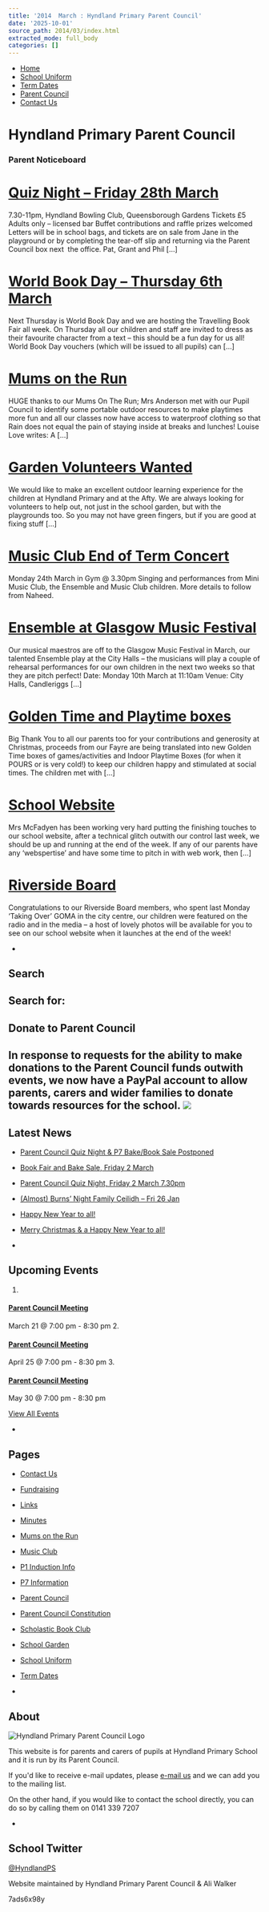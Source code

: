 ```yaml
---
title: '2014  March : Hyndland Primary Parent Council'
date: '2025-10-01'
source_path: 2014/03/index.html
extracted_mode: full_body
categories: []
---
```

- [Home](http://www.hyndlandprimaryparentcouncil.org)
- [School Uniform](school-uniform/)
- [Term Dates](term-dates/)
- [Parent Council](parent-council/)
- [Contact Us](contact-us/)

# Hyndland Primary Parent Council

### Parent Noticeboard

# [Quiz Night – Friday 28th March](news/quiz-night-friday-28th-march/)

7.30-11pm, Hyndland Bowling Club, Queensborough Gardens Tickets £5 Adults only – licensed bar Buffet contributions and raffle prizes welcomed Letters will be in school bags, and tickets are on sale from Jane in the playground or by completing the tear-off slip and returning via the Parent Council box next &nbsp;the office. Pat, Grant and Phil […]

# [World Book Day – Thursday 6th March](news/world-book-day-thursday-6th-march/)

Next Thursday is World Book Day and we are hosting the Travelling Book Fair all week. On Thursday all our children and staff are invited to&nbsp;dress as their favourite character from a text – this should be a fun day for us all! World Book Day vouchers (which will be issued to all pupils) can […]

# [Mums on the Run](news/mums-on-the-run-6/)

HUGE thanks to our Mums On The Run; Mrs Anderson met with our Pupil Council to identify some portable outdoor resources to make playtimes more fun and all our classes now have access to waterproof clothing so that Rain does not equal the pain of staying inside at breaks and lunches! Louise Love writes: A […]

# [Garden Volunteers Wanted](news/garden-volunteers-wanted/)

We would like to make an excellent outdoor learning experience for the children at Hyndland Primary and at the Afty. We are always looking for volunteers to help out, not just in the school garden, but with the playgrounds too. So you may not have green fingers, but if you are good at fixing stuff […]

# [Music Club End of Term Concert](news/music-club-end-of-term-concert/)

Monday 24th March in Gym @ 3.30pm Singing and performances from Mini Music Club, the Ensemble and Music Club children. More details to follow from Naheed.

# [Ensemble at Glasgow Music Festival](news/ensemble-at-glasgow-music-festival/)

Our musical maestros are off to the Glasgow Music Festival in March, our talented Ensemble play at the City Halls – the musicians will play a couple of rehearsal performances for our own children in the next two weeks so that they are pitch perfect! Date: Monday 10th March at 11:10am Venue: City Halls, Candleriggs […]

# [Golden Time and Playtime boxes](news/golden-time-and-playtime-boxes/)

Big Thank You to all our parents too for your contributions and generosity at Christmas, proceeds from our Fayre are being translated into new Golden Time boxes of games/activities and Indoor Playtime Boxes (for when it POURS or is very cold!) to keep our children happy and stimulated at social times. The children met with […]

# [School Website](news/school-website/)

Mrs McFadyen has been working very hard putting the finishing touches to our school website, after a technical glitch outwith our control last week, we should be up and running at the end of the week. If any of our parents have any ‘webspertise’ and have some time to pitch in with web work, then […]

# [Riverside Board](news/riverside-board/)

Congratulations to our Riverside Board members, who spent last Monday ‘Taking Over’ GOMA in the city centre, our children were featured on the radio and in the media – a host of lovely photos will be available for you to see on our school website when it launches at the end of the week!

- 
## Search

Search for:
- 
## Donate to Parent Council

In response to requests for the ability to make donations to the Parent Council funds outwith events, we now have a PayPal account to allow parents, carers and wider families to donate towards resources for the school. [![](https://www.paypalobjects.com/en_US/i/btn/x-click-butcc-donate.gif)](https://www.paypal.com/cgi-bin/webscr?cmd=_s-xclick&hosted_button_id=BW7E8PDGXH45Y)
- 
## Latest News

- [Parent Council Quiz Night & P7 Bake/Book Sale Postponed](news/parent-council-quiz-night-p7-bake-book-sale-postponed/)
- [Book Fair and Bake Sale, Friday 2 March](news/book-fair-and-bake-sale-friday-2-march/)
- [Parent Council Quiz Night, Friday 2 March 7.30pm](news/parent-council-quiz-night-friday-2-march-7-30pm/)
- [(Almost) Burns’ Night Family Ceilidh – Fri 26 Jan](news/almost-burns-night-family-ceilidh-fri-26-jan/)
- [Happy New Year to all!](news/happy-new-year-to-all/)
- [Merry Christmas & a Happy New Year to all!](news/merry-christmas-a-happy-new-year-to-all/)

- 
## Upcoming Events

1. 
#### [Parent Council Meeting](event/parent-council-meeting-17/)

March 21 @ 7:00 pm - 8:30 pm
2. 
#### [Parent Council Meeting](event/parent-council-meeting-18/)

April 25 @ 7:00 pm - 8:30 pm
3. 
#### [Parent Council Meeting](event/parent-council-meeting-19/)

May 30 @ 7:00 pm - 8:30 pm

[View All Events](events/)

- 
## Pages

- [Contact Us](contact-us/)
- [Fundraising](fundraising/)
- [Links](links/)
- [Minutes](minutes-archive/)
- [Mums on the Run](mums-on-the-run/)
- [Music Club](music-club/)
- [P1 Induction Info](p1-induction-info/)
- [P7 Information](p7-information/)
- [Parent Council](parent-council/)
- [Parent Council Constitution](parent-council-constitution/)
- [Scholastic Book Club](scholastic-book-club/)
- [School Garden](school-garden/)
- [School Uniform](school-uniform/)
- [Term Dates](term-dates/)

- 
## About

 ![Hyndland Primary Parent Council Logo](/assets/images/2012/02/logo.gif)

This website is for parents and carers of pupils at Hyndland Primary School and it is run by its Parent Council.

If you'd like to receive e-mail updates, please [e-mail us](mailto:enquiries@hyndlandprimaryparentcouncil.org) and we can add you to the mailing list.

On the other hand, if you would like to contact the school directly, you can do so by calling them on 0141 339 7207

- 
## School Twitter
[@HyndlandPS](https://twitter.com/HyndlandPS)

Website maintained by Hyndland Primary Parent Council & Ali Walker

7ads6x98y
